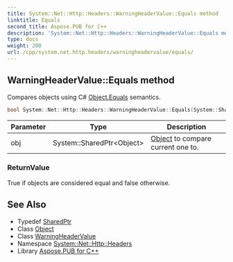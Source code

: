 ```yaml
---
title: System::Net::Http::Headers::WarningHeaderValue::Equals method
linktitle: Equals
second_title: Aspose.PUB for C++
description: 'System::Net::Http::Headers::WarningHeaderValue::Equals method. Compares objects using C# Object.Equals semantics in C++.'
type: docs
weight: 200
url: /cpp/system.net.http.headers/warningheadervalue/equals/
---
```

## WarningHeaderValue::Equals method


Compares objects using C# [Object.Equals](../../../system/object/equals/) semantics.

```cpp
bool System::Net::Http::Headers::WarningHeaderValue::Equals(System::SharedPtr<Object> obj) override
```


| Parameter | Type | Description |
| --- | --- | --- |
| obj | System::SharedPtr\<Object\> | [Object](../../../system/object/) to compare current one to. |

### ReturnValue

True if objects are considered equal and false otherwise.

## See Also

* Typedef [SharedPtr](../../../system/sharedptr/)
* Class [Object](../../../system/object/)
* Class [WarningHeaderValue](../)
* Namespace [System::Net::Http::Headers](../../)
* Library [Aspose.PUB for C++](../../../)
